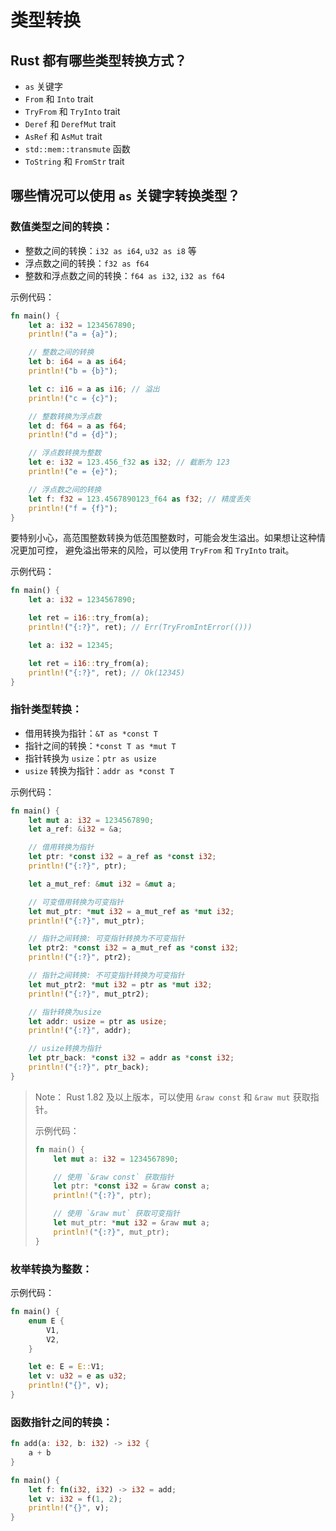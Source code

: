 # 类型转换

## Rust 都有哪些类型转换方式？

- `as` 关键字
- `From` 和 `Into` trait
- `TryFrom` 和 `TryInto` trait
- `Deref` 和 `DerefMut` trait
- `AsRef` 和 `AsMut` trait
- `std::mem::transmute` 函数
- `ToString` 和 `FromStr` trait

## 哪些情况可以使用 `as` 关键字转换类型？

### 数值类型之间的转换：
   - 整数之间的转换：`i32 as i64`, `u32 as i8` 等
   - 浮点数之间的转换：`f32 as f64`
   - 整数和浮点数之间的转换：`f64 as i32`, `i32 as f64`

示例代码：

```rust
fn main() {
    let a: i32 = 1234567890;
    println!("a = {a}");

    // 整数之间的转换
    let b: i64 = a as i64;
    println!("b = {b}");

    let c: i16 = a as i16; // 溢出
    println!("c = {c}");

    // 整数转换为浮点数
    let d: f64 = a as f64;
    println!("d = {d}");

    // 浮点数转换为整数
    let e: i32 = 123.456_f32 as i32; // 截断为 123
    println!("e = {e}");

    // 浮点数之间的转换
    let f: f32 = 123.4567890123_f64 as f32; // 精度丢失
    println!("f = {f}");
}
```

要特别小心，高范围整数转换为低范围整数时，可能会发生溢出。如果想让这种情况更加可控，
避免溢出带来的风险，可以使用 `TryFrom` 和 `TryInto` trait。

示例代码：

```rust
fn main() {
    let a: i32 = 1234567890;

    let ret = i16::try_from(a);
    println!("{:?}", ret); // Err(TryFromIntError(()))

    let a: i32 = 12345;

    let ret = i16::try_from(a);
    println!("{:?}", ret); // Ok(12345)
}
```

### 指针类型转换：
   - 借用转换为指针：`&T as *const T`
   - 指针之间的转换：`*const T as *mut T`
   - 指针转换为 `usize`：`ptr as usize`
   - `usize` 转换为指针：`addr as *const T`

示例代码：

```rust
fn main() {
    let mut a: i32 = 1234567890;
    let a_ref: &i32 = &a;

    // 借用转换为指针
    let ptr: *const i32 = a_ref as *const i32;
    println!("{:?}", ptr);

    let a_mut_ref: &mut i32 = &mut a;

    // 可变借用转换为可变指针
    let mut_ptr: *mut i32 = a_mut_ref as *mut i32;
    println!("{:?}", mut_ptr);

    // 指针之间转换: 可变指针转换为不可变指针
    let ptr2: *const i32 = a_mut_ref as *const i32;
    println!("{:?}", ptr2);

    // 指针之间转换: 不可变指针转换为可变指针
    let mut_ptr2: *mut i32 = ptr as *mut i32;
    println!("{:?}", mut_ptr2);

    // 指针转换为usize
    let addr: usize = ptr as usize;
    println!("{:?}", addr);

    // usize转换为指针
    let ptr_back: *const i32 = addr as *const i32;
    println!("{:?}", ptr_back);
}
```

> Note： Rust 1.82 及以上版本，可以使用 `&raw const` 和 `&raw mut` 获取指针。
>
> 示例代码：
>
> ```rust
> fn main() {
>     let mut a: i32 = 1234567890;
>
>     // 使用 `&raw const` 获取指针
>     let ptr: *const i32 = &raw const a;
>     println!("{:?}", ptr);
>
>     // 使用 `&raw mut` 获取可变指针
>     let mut_ptr: *mut i32 = &raw mut a;
>     println!("{:?}", mut_ptr);
> }
> ```

### 枚举转换为整数：

示例代码：

```rust
fn main() {
    enum E {
        V1,
        V2,
    }

    let e: E = E::V1;
    let v: u32 = e as u32;
    println!("{}", v);
}
```

### 函数指针之间的转换：

```rust
fn add(a: i32, b: i32) -> i32 {
    a + b
}

fn main() {
    let f: fn(i32, i32) -> i32 = add;
    let v: i32 = f(1, 2);
    println!("{}", v);
}
```
